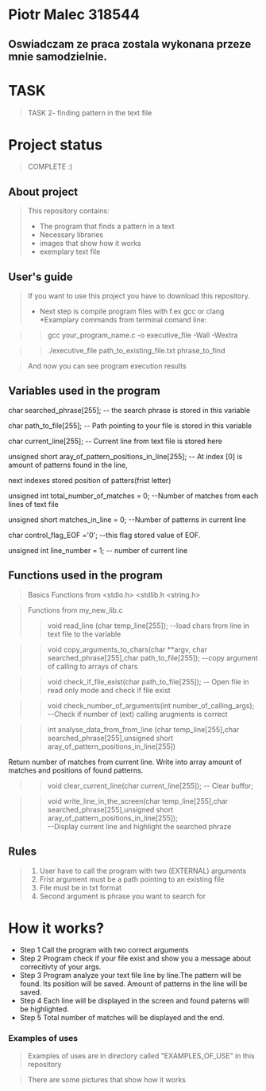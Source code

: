 
# Piotr Malec 318544
## Oswiadczam ze praca zostala wykonana przeze mnie samodzielnie. 

# TASK
>TASK 
>2- finding pattern in the text file
# Project status 
> COMPLETE :)

## About project 
> This repository contains:
> * The program that finds a pattern in a text
> * Necessary libraries
> * images that show how it works
> * exemplary text file

## User's guide
> If you want to use this project you have to download this repository.
>  * Next step is compile program files with f.ex gcc or clang
>  *Examplary commands from terminal comand line:

>>gcc your_program_name.c -o executive_file -Wall -Wextra 

>>./executive_file   path_to_existing_file.txt   phrase_to_find

> And now you can see program execution results

## Variables used in the program
char searched_phrase[255];      -- the search phrase is stored in this variable

char path_to_file[255];         -- Path pointing to your file is stored in this variable

char current_line[255];         -- Current line from text file is stored here

unsigned short aray_of_pattern_positions_in_line[255]; -- At index [0] is  amount of patterns found in the line, 

next indexes stored position of patters(frist letter)

unsigned int  total_number_of_matches = 0;    --Number of matches from each lines of text file

unsigned short  matches_in_line = 0;          --Number of patterns in current line

char control_flag_EOF ='0';                   --this flag stored value of EOF.

unsigned int line_number = 1;                  -- number of current line 

## Functions used in the program
>Basics Functions from  <stdio.h> <stdlib.h  <string.h>

> Functions from my_new_lib.c
>> void read_line (char temp_line[255]);                                                        --load chars from line in text file to the variable

>> void copy_arguments_to_chars(char **argv, char searched_phrase[255],char path_to_file[255]); --copy argument of calling to arrays of chars

>> void check_if_file_exist(char path_to_file[255]);                                            -- Open file in read only mode and check if file exist

>> void check_number_of_arguments(int number_of_calling_args);                                  --Check if number of (ext) calling arugments is correct

>> int analyse_data_from_from_line (char temp_line[255],char searched_phrase[255],unsigned short aray_of_pattern_positions_in_line[255])
 
 Return number of matches from current line. Write into array amount of matches and positions of found patterns.
>> void clear_current_line(char current_line[255]);                                             -- Clear buffor;

>> void write_line_in_the_screen(char temp_line[255],char searched_phrase[255],unsigned short aray_of_pattern_positions_in_line[255]);  
--Display current line and highlight the searched phraze

## Rules
>1. User have to call the program with two (EXTERNAL) arguments
>2. Frist argument must be a path pointing to an existing file
>3. File must be in txt format
>4. Second argument is phrase you want to search for
# How it works?
* Step 1 Call the program with two correct arguments
* Step 2 Program check if your file exist and show you a message about correcitivty of your args.
* Step 3 Program analyze your text file line by line.The pattern will be found.  Its position will be saved. 
Amount of patterns in the line will be saved.
* Step 4 Each line will be displayed in the screen and found paterns will be highlighted.
* Step 5 Total number of matches will be displayed and the end.
### Examples of uses
> Examples of uses are in directory called "EXAMPLES_OF_USE" in this repository

> There are some pictures that show how it works
